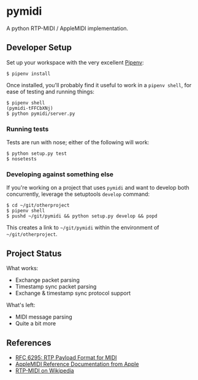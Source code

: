 # pymidi

A python RTP-MIDI / AppleMIDI implementation.

## Developer Setup

Set up your workspace with the very excellent [Pipenv](https://pipenv.readthedocs.io/en/latest/):

```
$ pipenv install
```

Once installed, you'll probably find it useful to work in a `pipenv shell`, for ease of testing and running things:

```
$ pipenv shell
(pymidi-tFFCbXNj)
$ python pymidi/server.py
```

### Running tests

Tests are run with nose; either of the following will work:

```
$ python setup.py test
$ nosetests
```

### Developing against something else

If you're working on a project that uses `pymidi` and want to develop both concurrently, leverage the setuptools `develop` command:

```
$ cd ~/git/otherproject
$ pipenv shell
$ pushd ~/git/pymidi && python setup.py develop && popd
```

This creates a link to `~/git/pymidi` within the environment of `~/git/otherproject`.

## Project Status

What works:
* Exchange packet parsing
* Timestamp sync packet parsing
* Exchange & timestamp sync protocol support

What's left:
* MIDI message parsing
* Quite a bit more

## References

* [RFC 6295: RTP Payload Format for MIDI](https://tools.ietf.org/html/rfc6295)
* [AppleMIDI Reference Documentation from Apple](https://developer.apple.com/library/archive/documentation/Audio/Conceptual/MIDINetworkDriverProtocol/MIDI/MIDI.html)
* [RTP-MIDI on Wikipedia](https://en.wikipedia.org/wiki/RTP-MIDI)
